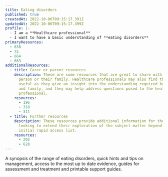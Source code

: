 ```yaml
---
title: Eating disorders
published: true
createdAt: 2022-10-06T09:15:17.391Z
updatedAt: 2022-10-06T09:15:17.399Z
profile: |-
  - I am a **Healthcare professional**
  - I want to have a basic understanding of **eating disorders**
primaryResources:
  - 638
  - 75
  - 664
  - 663
additionalResources:
  - title: Carer or parent resources
    description: These are some resources that are great to share with the young
      person or their family. Healthcare professionals may also find them
      useful as they give an insight into the understanding required by the CYP
      and family, and they may help address questions posed to the healthcare
      professional.
    resources:
      - 196
      - 310
      - 311
  - title: Further resources
    description: These resources provide additional information for the learner
      looking to extend their exploration of the subject matter beyond the
      initial rapid access list.
    resources:
      - 202
      - 628
---
```

A synopsis of the range of eating disorders, quick hints and tips on management, access to the most up to date evidence, guides for assessment and treatment and printable support guides.